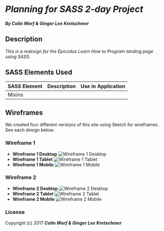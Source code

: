 # _Planning for SASS 2-day Project_

#### _By **Colin Worf & Ginger Lee Kretschmer**_

## Description

_This is a redesign for the Epicodus Learn How to Program landing page using SASS._

## SASS Elements Used

| SASS Element   |      Description      |  Use in Application |
|----------|-------------|------|
|Mixins | 
## Wireframes
We created four different versions of this site using Sketch for wireframes. See each design below:

### Wireframe 1

* **Wireframe 1 Desktop** ![Wireframe 1 Desktop](planning-images/desktop1.png)
* **Wireframe 1 Tablet** ![Wireframe 1 Tablet](planning-images/wireframe-1-tablet.jpg)
* **Wireframe 1 Mobile** ![Wireframe 1 Mobile](planning-images/wireframe-1-mobile.jpg)

### Wireframe 2

* **Wireframe 2 Desktop** ![Wireframe 2 Desktop](planning-images/desktop2.png)
* **Wireframe 2 Tablet** ![Wireframe 2 Tablet](planning-images/wireframe-2-tablet.jpg)
* **Wireframe 2 Mobile** ![Wireframe 2 Mobile](planning-images/wireframe-2-mobile.jpg)


### License

Copyright (c) 2017 **_Colin Worf & Ginger Lee Kretschmer_**
